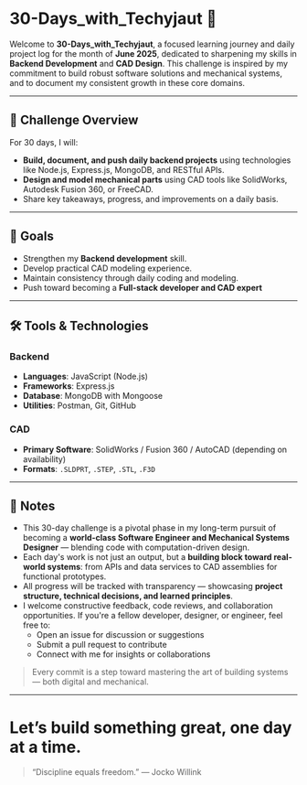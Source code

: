 # 30-Days_with_Techyjaut 🚀

Welcome to **30-Days_with_Techyjaut**, a focused learning journey and daily project log for the month of **June 2025**, dedicated to sharpening my skills in **Backend Development** and **CAD Design**. This challenge is inspired by my commitment to build robust software solutions and mechanical systems, and to document my consistent growth in these core domains.

---

## 📅 Challenge Overview

For 30 days, I will:
- **Build, document, and push daily backend projects** using technologies like Node.js, Express.js, MongoDB, and RESTful APIs.
- **Design and model mechanical parts** using CAD tools like SolidWorks, Autodesk Fusion 360, or FreeCAD.
- Share key takeaways, progress, and improvements on a daily basis.

---

## 🧠 Goals

- Strengthen my **Backend development** skill.
- Develop practical CAD modeling experience.
- Maintain consistency through daily coding and modeling.
- Push toward becoming a **Full-stack developer and CAD expert**

---

## 🛠️ Tools & Technologies

### Backend
- **Languages**: JavaScript (Node.js)
- **Frameworks**: Express.js
- **Database**: MongoDB with Mongoose
- **Utilities**: Postman, Git, GitHub

### CAD
- **Primary Software**: SolidWorks / Fusion 360 / AutoCAD (depending on availability)
- **Formats**: `.SLDPRT`, `.STEP`, `.STL`, `.F3D`

---

## 📌 Notes

- This 30-day challenge is a pivotal phase in my long-term pursuit of becoming a **world-class Software Engineer and Mechanical Systems Designer** — blending code with computation-driven design.
- Each day's work is not just an output, but a **building block toward real-world systems**: from APIs and data services to CAD assemblies for functional prototypes.
- All progress will be tracked with transparency — showcasing **project structure, technical decisions, and learned principles**.
- I welcome constructive feedback, code reviews, and collaboration opportunities. If you're a fellow developer, designer, or engineer, feel free to:
  - Open an issue for discussion or suggestions
  - Submit a pull request to contribute
  - Connect with me for insights or collaborations

> Every commit is a step toward mastering the art of building systems — both digital and mechanical.

---

# Let’s build something great, one day at a time.
> “Discipline equals freedom.” — Jocko Willink